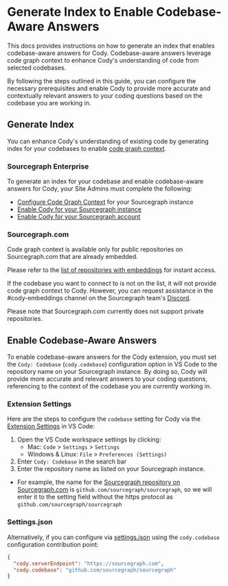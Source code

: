 # Generate Index to Enable Codebase-Aware Answers

This docs provides instructions on how to generate an index that enables codebase-aware answers for Cody. Codebase-aware answers leverage code graph context to enhance Cody's understanding of code from selected codebases. 

By following the steps outlined in this guide, you can configure the necessary prerequisites and enable Cody to provide more accurate and contextually relevant answers to your coding questions based on the codebase you are working in.

## Generate Index

You can enhance Cody's understanding of existing code by generating index for your codebases to enable [code graph context](https://docs.sourcegraph.com/cody/explanations/code_graph_context).

### Sourcegraph Enterprise

To generate an index for your codebase and enable codebase-aware answers for Cody, your Site Admins must complete the following:

- [Configure Code Graph Context](https://docs.sourcegraph.com/cody/explanations/code_graph_context) for your Sourcegraph instance
- [Enable Cody for your Sourcegraph instance](../enabling_cody_enterprise.md#step-1-enable-cody-on-your-sourcegraph-instance)
- [Enable Cody for your Sourcegraph account](../enabling_cody_enterprise.md#turning-cody-off)

### Sourcegraph.com

Code graph context is available only for public repositories on Sourcegraph.com that are already embedded.

Please refer to the [list of repositories with embeddings](https://docs.sourcegraph.com/cody/embedded-repos) for instant access.

If the codebase you want to connect to is not on the list, it will not provide code graph context to Cody. However, you can request assistance in the #cody-embeddings channel on the Sourcegraph team's [Discord](https://discord.gg/8wJF5EdAyA).

Please note that Sourcegraph.com currently does not support private repositories.

## Enable Codebase-Aware Answers

To enable codebase-aware answers for the Cody extension, you must set the `Cody: Codebase` (`cody.codebase`) configuration option in VS Code to the repository name on your Sourcegraph instance. By doing so, Cody will provide more accurate and relevant answers to your coding questions, referencing to the context of the codebase you are currently working in.

### Extension Settings

Here are the steps to configure the `codebase` setting for Cody via the [Extension Settings](https://code.visualstudio.com/docs/getstarted/settings#_extension-settings) in VS Code:

1. Open the VS Code workspace settings by clicking: 
   - Mac: `Code` > `Settings` > `Settings`
   - Windows & Linux: `File` > `Preferences (Settings)`
2. Enter `Cody: Codebase` in the search bar
3. Enter the repository name as listed on your Sourcegraph instance.
  - For example, the name for the [Sourcegraph repository on Sourcegraph.com](https://sourcegraph.com/github.com/sourcegraph/sourcegraph) is `github.com/sourcegraph/sourcegraph`, so we will enter it to the setting field without the https protocol as `github.com/sourcegraph/sourcegraph`

### Settings.json

Alternatively, if you can configure via [settings.json](https://code.visualstudio.com/docs/getstarted/settings#_settingsjson) using the `cody.codebase` configuration contribution point:

```json
{
  "cody.serverEndpoint": "https://sourcegraph.com",
  "cody.codebase": "github.com/sourcegraph/sourcegraph"
}
```
